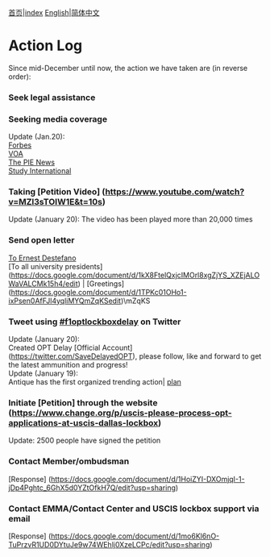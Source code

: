 [首页](https://ion2014.github.io/OPTActionLogs/index_ch)|[index](https://ion2014.github.io/OPTActionLogs)
[English](https://ion2014.github.io/OPTActionLogs/action_logs_en)|[简体中文](https://ion2014.github.io/OPTActionLogs/action_logs_ch)
# Action Log
Since mid-December until now, the action we have taken are (in reverse order):

### Seek legal assistance

### Seeking media coverage
Update (Jan.20):\
[Forbes](https://www.forbes.com/sites/stuartanderson/2021/01/19/long-delays-and-ice-investigative-unit-for-students-on-opt/?sh=7893def34a54)\
[VOA](https://www.voanews.com/usa/immigration/processing-delays-us-immigration-affecting-foreign-students-legal-status)\
[The PIE News](https://thepienews.com/news/opt-lockbox-delays-students-consider-taking-legal-action/)\
[Study International](https://studyinternational.com/news/opt-2021-delay/?amp%3Bpreview=true)

### Taking [Petition Video] (https://www.youtube.com/watch?v=MZl3sTOIW1E&t=10s)
Update (January 20): The video has been played more than 20,000 times

### Send open letter
[To Ernest Destefano](https://docs.google.com/document/d/1Ne8f4cJslbjKfv4NyXZKAmdAYpqTli3pBBgu1YCDhwg/edit#heading=h.yksvnxay7qwv)\
[To all university presidents] (https://docs.google.com/document/d/1kX8FtelQxjcIMOrl8xgZjYS_XZEjALOWaVALCMk15h4/edit) | [Greetings] (https://docs.google.com/document/d/1TPKc01OHo1-ixPsen0AfFJl4yqliMYQmZqKSedit)\mZqKS


### Tweet using [#f1optlockboxdelay](https://twitter.com/search?q=%23f1optlockboxdelay&src=typeahead_click) on Twitter
Update (January 20): \
Created OPT Delay [Official Account] (https://twitter.com/SaveDelayedOPT), please follow, like and forward to get the latest ammunition and progress! \
Update (January 19): \
Antique has the first organized trending action| [plan](https://docs.google.com/document/d/1493kNOLOz4VI8JK5of2khEDHVYUqQKVK20OH48RTtf0/edit?usp=sharing)

### Initiate [Petition] through the website (https://www.change.org/p/uscis-please-process-opt-applications-at-uscis-dallas-lockbox)
Update: 2500 people have signed the petition

### Contact Member/ombudsman
[Response] (https://docs.google.com/document/d/1HoiZYI-DXOmjqI-1-jDp4Pghtc_6GhX5d0YZtOfkH7Q/edit?usp=sharing)

### Contact EMMA/Contact Center and USCIS lockbox support via email
[Response] (https://docs.google.com/document/d/1mo6Kl6nO-TuPrzvR1UD0DYtuJe9w74WEhlj0XzeLCPc/edit?usp=sharing)
